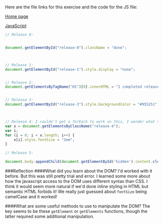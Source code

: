 Here are the file links for this exercise and the code for the JS file:

[Home page](https://github.com/JonClayton/phase-0/blob/master/week-9/JavaScript/DOM-manipulation/home-page.html)

[JavaScript](https://github.com/JonClayton/phase-0/blob/master/week-9/JavaScript/DOM-manipulation/home_page.js)
```javascript
// Release 0:


document.getElementById("release-0").className = "done";



// Release 1:
document.getElementById("release-1").style.display = "none";


// Release 2:
document.getElementsByTagName("H1")[0].innerHTML = "I completed release 2.";


// Release 3:
document.getElementById("release-3").style.backgroundColor = "#955251";



// Release 4: I couldn't get a forEach to work on this, I wonder what the trick is!
var x = document.getElementsByClassName("release-4");
var i;
for (i = 0; i < x.length; i++) {
    x[i].style.fontSize = "2em";
}

// Release 5:

document.body.appendChild(document.getElementById('hidden').content.cloneNode(true));
```
###Reflection
####What did you learn about the DOM?
I'd worked with it before. But this was still pretty trial and error. I learned some more about how the javascript access to the DOM uses different syntax than CSS. I think it would seem more natural if we'd done inline styling in HTML but semantic HTML forbids it! We really just guessed about `fontSize` being camelCase and it worked!

####What are some useful methods to use to manipulate the DOM?
The key seems to be these `getElement` or `getElements` functions, though the latter required some additional manipulation.
